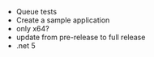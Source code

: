 ﻿- Queue tests
- Create a sample application
- only x64?
- update from pre-release to full release
- .net 5